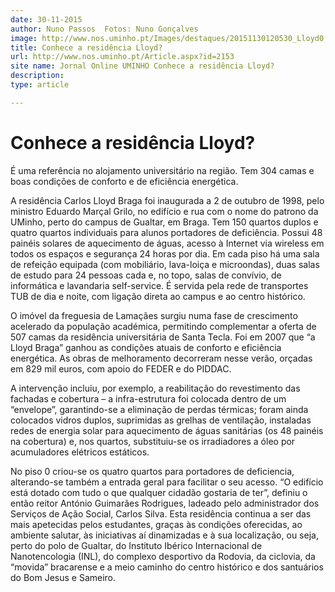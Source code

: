 ```yaml
---
date: 30-11-2015
author: Nuno Passos  Fotos: Nuno Gonçalves
image: http://www.nos.uminho.pt/Images/destaques/20151130120530_Lloyd0.jpg
title: Conhece a residência Lloyd?
url: http://www.nos.uminho.pt/Article.aspx?id=2153
site name: Jornal Online UMINHO Conhece a residência Lloyd?
description: 
type: article

---
```

# Conhece a residência Lloyd?


  

É uma referência no alojamento universitário na região. Tem 304 camas e boas condições de conforto e de eficiência energética.

A residência Carlos Lloyd Braga foi inaugurada a 2 de outubro de 1998, pelo ministro Eduardo Marçal Grilo, no edifício e rua com o nome do patrono da UMinho, perto do campus de Gualtar, em Braga. Tem 150 quartos duplos e quatro quartos individuais para alunos portadores de deficiência. Possui 48 painéis solares de aquecimento de águas, acesso à Internet via wireless em todos os espaços e segurança 24 horas por dia. Em cada piso há uma sala de refeição equipada (com mobiliário, lava-loiça e microondas), duas salas de estudo para 24 pessoas cada e, no topo, salas de convívio, de informática e lavandaria self-service. É servida pela rede de transportes TUB de dia e noite, com ligação direta ao campus e ao centro histórico.  

O imóvel da freguesia de Lamaçães surgiu numa fase de crescimento acelerado da população académica, permitindo complementar a oferta de 507 camas da residência universitária de Santa Tecla. Foi em 2007 que “a Lloyd Braga” ganhou as condições atuais de conforto e eficiência energética. As obras de melhoramento decorreram nesse verão, orçadas em 829 mil euros, com apoio do FEDER e do PIDDAC.

A intervenção incluiu, por exemplo, a reabilitação do revestimento das fachadas e cobertura – a infra-estrutura foi colocada dentro de um “envelope”, garantindo-se a eliminação de perdas térmicas; foram ainda colocados vidros duplos, suprimidas as grelhas de ventilação, instaladas redes de energia solar para aquecimento de águas sanitárias (os 48 painéis na cobertura) e, nos quartos, substituiu-se os irradiadores a óleo por acumuladores elétricos estáticos.

No piso 0 criou-se os quatro quartos para portadores de deficiencia, alterando-se também a entrada geral para facilitar o seu acesso. “O edifício está dotado com tudo o que qualquer cidadão gostaria de ter”, definiu o então reitor António Guimarães Rodrigues, ladeado pelo administrador dos Serviços de Ação Social, Carlos Silva. Esta residência continua a ser das mais apetecidas pelos estudantes, graças às condições oferecidas, ao ambiente salutar, às iniciativas aí dinamizadas e à sua localização, ou seja, perto do polo de Gualtar, do Instituto Ibérico Internacional de Nanotencologia (INL), do complexo desportivo da Rodovia, da ciclovia, da “movida” bracarense e a meio caminho do centro histórico e dos santuários do Bom Jesus e Sameiro.

